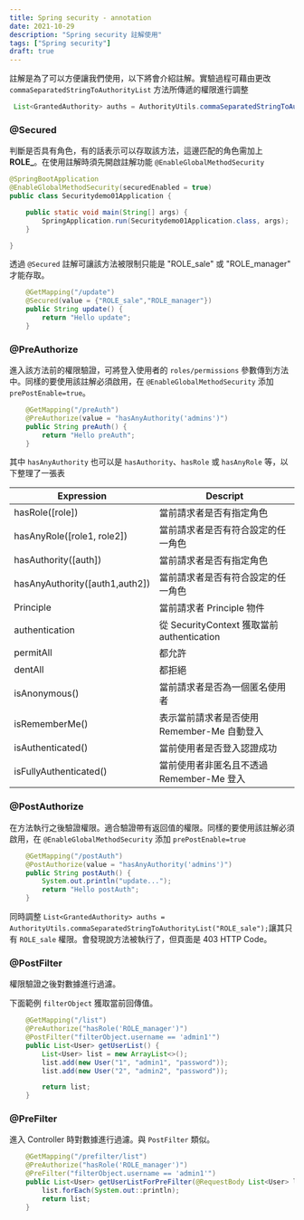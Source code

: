 ```yaml
---
title: Spring security - annotation
date: 2021-10-29
description: "Spring security 註解使用"
tags: ["Spring security"]
draft: true
---
```


註解是為了可以方便讓我們使用，以下將會介紹註解。實驗過程可藉由更改 `commaSeparatedStringToAuthorityList` 方法所傳遞的權限進行調整
```java
 List<GrantedAuthority> auths = AuthorityUtils.commaSeparatedStringToAuthorityList("admins,ROLE_sale");
```

### @Secured
判斷是否具有角色，有的話表示可以存取該方法，這邊匹配的角色需加上 **ROLE_**。在使用註解時須先開啟註解功能 `@EnableGlobalMethodSecurity`

```java
@SpringBootApplication
@EnableGlobalMethodSecurity(securedEnabled = true)
public class Securitydemo01Application {

	public static void main(String[] args) {
		SpringApplication.run(Securitydemo01Application.class, args);
	}

}
```
透過 `@Secured` 註解可讓該方法被限制只能是 "ROLE_sale" 或 "ROLE_manager" 才能存取。
```java
    @GetMapping("/update")
    @Secured(value = {"ROLE_sale","ROLE_manager"})
    public String update() {
        return "Hello update";
    }
```

### @PreAuthorize
進入該方法前的權限驗證，可將登入使用者的 `roles/permissions` 參數傳到方法中。同樣的要使用該註解必須啟用，在 `@EnableGlobalMethodSecurity` 添加 `prePostEnable=true`。

```java
    @GetMapping("/preAuth")
    @PreAuthorize(value = "hasAnyAuthority('admins')")
    public String preAuth() {
        return "Hello preAuth";
    }
```

其中 `hasAnyAuthority` 也可以是 `hasAuthority`、`hasRole` 或 `hasAnyRole` 等，以下整理了一張表

|Expression|Descript|
|---|---|
|hasRole([role])|當前請求者是否有指定角色|
|hasAnyRole([role1, role2])|當前請求者是否有符合設定的任一角色|
|hasAuthority([auth])|當前請求者是否有指定角色|
|hasAnyAuthority([auth1,auth2])|當前請求者是否有符合設定的任一角色|
|Principle|當前請求者 Principle 物件|
|authentication|從 SecurityContext 獲取當前 authentication|
|permitAll|都允許|
|dentAll|都拒絕|
|isAnonymous()|當前請求者是否為一個匿名使用者|
|isRememberMe()|表示當前請求者是否使用 Remember-Me 自動登入|
|isAuthenticated()|當前使用者是否登入認證成功|
|isFullyAuthenticated()|當前使用者非匿名且不透過 Remember-Me 登入|

### @PostAuthorize
在方法執行之後驗證權限。適合驗證帶有返回值的權限。同樣的要使用該註解必須啟用，在 `@EnableGlobalMethodSecurity` 添加 `prePostEnable=true`

```java
    @GetMapping("/postAuth")
    @PostAuthorize(value = "hasAnyAuthority('admins')")
    public String postAuth() {
        System.out.println("update...");
        return "Hello postAuth";
    }
```
同時調整 `List<GrantedAuthority> auths = AuthorityUtils.commaSeparatedStringToAuthorityList("ROLE_sale");`讓其只有 `ROLE_sale` 權限。會發現說方法被執行了，但頁面是 403 HTTP Code。

### @PostFilter
權限驗證之後對數據進行過濾。

下面範例 `filterObject` 獲取當前回傳值。
```java
    @GetMapping("/list")
    @PreAuthorize("hasRole('ROLE_manager')")
    @PostFilter("filterObject.username == 'admin1'")
    public List<User> getUserList() {
        List<User> list = new ArrayList<>();
        list.add(new User("1", "admin1", "password"));
        list.add(new User("2", "admin2", "password"));

        return list;
    }
```

### @PreFilter
進入 Controller 時對數據進行過濾。與 `PostFilter` 類似。
```java
    @GetMapping("/prefilter/list")
    @PreAuthorize("hasRole('ROLE_manager')")
    @PreFilter("filterObject.username == 'admin1'")
    public List<User> getUserListForPreFilter(@RequestBody List<User> list) {
        list.forEach(System.out::println);
        return list;
    }
```